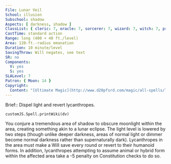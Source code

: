```yaml
---
File: Lunar Veil
School: illusion
Subschool: shadow
Aspects: [ darkness, shadow ]
ClassList: { cleric: 7, oracle: 7, sorcerer: 7, wizard: 7, witch: 7, psychic: 7 }
CastTime: standard action
Range: long (400 + 40 ft./level)
Area: 120-ft.-radius emanation
Duration: 10 minute/level
SavingThrow: Will negates, see text
SR: no
Components:
  V: yes
  S: yes
SLALevel: 7
Patron: { Moon: 14 }
Copyright:
  Content: "[Ultimate Magic](http://www.d20pfsrd.com/magic/all-spells/l/lunar-veil)"
---
```

Brief:: Dispel light and revert lycanthropes.

```dataviewjs
customJS.Spell.printWiki(dv)
```

You conjure a tremendous area of shadow to obscure moonlight within the area, creating something akin to a lunar eclipse. The light level is lowered by two steps (though unlike deeper darkness, areas of normal light or dimmer become normal darkness rather than supernaturally dark).  Lycanthropes in the area must make a Will save every round or revert to their humanoid forms. In addition, lycanthropes attempting to assume animal or hybrid form within the affected area take a -5 penalty on Constitution checks to do so.
